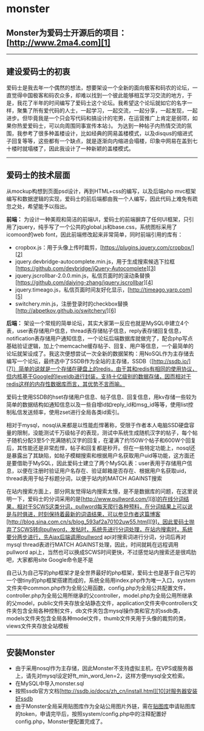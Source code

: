 # monster
## Monster为爱码士开源后的项目：[http://www.2ma4.com][1] ##


----------


## 建设爱码士的初衷 ##
  爱码士是我去年一个偶然的想法，想要架设一个全新的面向极客和码农的论坛，一直觉得中国极客和码农众多，却难以找到一个彼此能够相互学习交流的地方，于是，我花了半年的时间编写了爱码士这个论坛。我希望这个论坛就如它的名字一样，聚集了所有爱代码的人士，一起学习，一起交流，一起分享，一起发现，一起进步。但毕竟我是一个只会写代码和搞设计的宅男，在运营推广上肯定是弱项，如果你热爱爱码士，可以向周围同事宣传本站:)。
  为达到一种帖子内热情交流的氛围，我参考了很多种盖楼设计，比如经典的网易盖楼模式，以及disqus的缩进式子回复等等，这些都有一个缺点，就是逐渐向内缩进会塌楼，印象中网易在盖到七十楼时就塌楼了，因此我设计了一种新颖的盖楼模式。


----------


## 爱码士的技术层面 ##
  从mockup构想到页面psd设计，再到HTML+css的编写，以及后端php mvc框架编写和数据逻辑的实现，爱码士的前后端都由我一个人编写，因此代码上难免有疏忽之处，希望能予以指出。
  
**前端：**
为设计一种美观和简洁的前端UI，爱码士的前端摒弃了任何UI框架，只引用了jquery，纯手写了一个公共的global.js和base.css，系统图标采用了icomoon的web font，因此前端修改起来非常简单，同时前端引用的库有：

 - cropbox.js：用于头像上传时裁剪，[https://plugins.jquery.com/cropbox/][2]
 - jquery.devbridge-autocomplete.min.js，用于生成搜索候选下拉框[https://github.com/devbridge/jQuery-Autocomplete][3]
 - jquery.jscrollbar-2.0.0.min.js，私信页面时的滚动条替换[https://github.com/daiying-zhang/jquery.jscrollbar][4]
 - jquery.timeago.js，私信页面时间友好化显示，[http://timeago.yarp.com][5]
 - switchery.min.js，注册登录时的checkbox替换[http://abpetkov.github.io/switchery/][6]

**后端：**
  架设一个常规的简单论坛，其实大家第一反应也就是MySQL中建立4个表，user表存储用户信息，thread表存储帖子信息，reply表存储回复信息，notification表存储用户通知信息，一个论坛后端数据库就做完了，配合php写点基础验证逻辑，加上个memcache缓存帖子、回复、用户等信息，一个最简单的论坛就架设成了。我这次便想尝试一次全新的数据架构：用NoSQL作为主存储去编写一个论坛，最终选中了SSDB作为全站的主存储，SSDB（[http://ssdb.io/][7]）简单的说就是一个存储在硬盘上的redis，由于其和redis有相同的使用协议，但内核基于Google的leveldb进行封装，支持十亿级别的数据存储，因而相对于redis这样的内存性数据库而言，其优势不言而喻。
  
  爱码士使用SSDB的hset存储用户信息、帖子信息、回复信息，用kv存储一些较为简单的数据结构如通知信息以及一些自增id如reply_id和msg_id等等，使用list控制私信发送频率，使用zset进行全局各类id索引。
  
  相对于mysql，nosql从来都是以性能彪悍著称，受限于作者本人电脑SSD硬盘容量的限制，没能测试千万级帖子的表现，测试中系统生成随机汉字的帖子，每个帖子随机分配3至5个充满随机汉字的回复，在灌满了约150W个帖子和600W个回复后，其性能还是非常彪悍，帖子和回复都是秒开。但在一些特定功能上，nosql还是暴露出了其缺陷，如帖子模糊搜索和根据用户名获取用户uid等功能，这方面还是要借助于MySQL，因此爱码士建立了两个MySQL表：user表用于存储用户信息，以便在注册时验证用户名存在、验证邮箱是否存在、根据用户名获取uid，thread表用于帖子标题分词，以便于站内的MATCH AGAINST搜索
  
  在站内搜索方面上，部分网友觉得站内搜索太慢，是不是数据库的问题，在这里说明一下，爱码士的分词采用的是[http://www.pullword.com/][8]的在线分词结果，相对于SCWS这类分词，pullword每天爬行各种预料，在分词结果上可以说是与时俱进，时刻保持着最新的词语结果，可以参见作者这篇博客[http://blog.sina.com.cn/s/blog_593af2a70102uw55.html][9]，因此爱码士抛弃了SCWS转向pullword，发帖时，系统先进行分词处理，在站内搜索时，系统要分两步进行，先Ajax后端调用pullword api对搜索词进行分词，分词后再对mysql thread表进行MATCH AGAINST处理，因此，时间就耗在远程调用pullword api上，当然也可以换成SCWS时间更快，不过感觉站内搜索还是很鸡肋吧，大家都用site Google命令是不是
  
  自己认为自己写的php框架才是全世界最好的php框架，爱码士也是基于自己写的一个很tiny的php框架搭建而成的，系统全局用index.php作为唯一入口，system文件夹中common.php作为全局公用函数，config.php为全局公共配置文件，controller.php为全局公用所继承的父controller，model.php为全局公用所继承的父model，public文件夹存放全站静态文件，application文件夹中controllers文件夹包含全局各种控制文件，db文件夹包含mysql操作类和官方的ssdb类，models文件夹包含全局各种model文件，thumb文件夹用于头像的裁剪的类，views文件夹存放全站模板
  


----------
## 安装Monster ##

 - 由于采用nosql作为主存储，因此Monster不支持虚拟主机，在VPS或服务器上，请先对mysql设定好ft_min_word_len=2，这样方便mysql全文检索。
 - 在MySQL中导入monster.sql
 - 按照ssdb官方文档[http://ssdb.io/docs/zh_cn/install.html][10]对服务器安装好ssdb
 - 由于Monster全局采用贴图库作为全站公用图片外链，需在[贴图库][11]申请贴图库的token，申请完毕后，按照system/config.php中的注释配置好config.php，Monster便配置完成了。


  [1]: http://www.2ma4.com
  [2]: https://plugins.jquery.com/cropbox/
  [3]: https://github.com/devbridge/jQuery-Autocomplete
  [4]: https://github.com/daiying-zhang/jquery.jscrollbar
  [5]: http://timeago.yarp.com
  [6]: http://abpetkov.github.io/switchery/
  [7]: http://ssdb.io/
  [8]: http://www.pullword.com/
  [9]: http://blog.sina.com.cn/s/blog_593af2a70102uw55.html
  [10]: http://ssdb.io/docs/zh_cn/install.html
  [11]: http://www.kekaoyun.com
